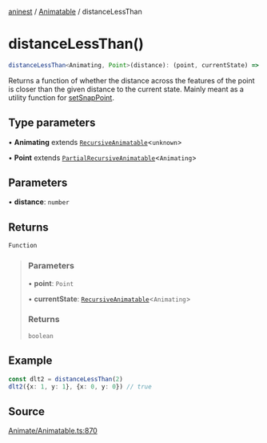 [aninest](../../index.md) / [Animatable](../index.md) / distanceLessThan

# distanceLessThan()

```ts
distanceLessThan<Animating, Point>(distance): (point, currentState) => boolean
```

Returns a function of whether the distance across the features of the point is closer than the given distance to the current state.
Mainly meant as a utility function for [setSnapPoint](setSnapPoint.md).

## Type parameters

• **Animating** extends [`RecursiveAnimatable`](../type-aliases/RecursiveAnimatable.md)\<`unknown`\>

• **Point** extends [`PartialRecursiveAnimatable`](../type-aliases/PartialRecursiveAnimatable.md)\<`Animating`\>

## Parameters

• **distance**: `number`

## Returns

`Function`

> ### Parameters
>
> • **point**: `Point`
>
> • **currentState**: [`RecursiveAnimatable`](../type-aliases/RecursiveAnimatable.md)\<`Animating`\>
>
> ### Returns
>
> `boolean`
>

## Example

```ts
const dlt2 = distanceLessThan(2)
dlt2({x: 1, y: 1}, {x: 0, y: 0}) // true
```

## Source

[Animate/Animatable.ts:870](https://github.com/zphrs/aninest/blob/3be3895/src/Animate/Animatable.ts#L870)
